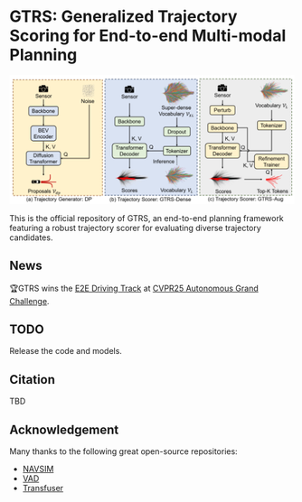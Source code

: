 # GTRS: Generalized Trajectory Scoring for End-to-end Multi-modal Planning

![](./assets/gtrs.png)

This is the official repository of GTRS, an end-to-end planning framework featuring a robust trajectory scorer for evaluating diverse trajectory candidates.

## News
🏆GTRS wins the [E2E Driving Track](https://opendrivelab.com/challenge2025/#navsim-e2e-driving) at [CVPR25 Autonomous Grand Challenge](https://opendrivelab.com/challenge2025/).

## TODO
Release the code and models.

## Citation
TBD

## Acknowledgement
Many thanks to the following great open-source repositories:
+ [NAVSIM](https://github.com/autonomousvision/navsim)
+ [VAD](https://github.com/hustvl/VAD)
+ [Transfuser](https://github.com/autonomousvision/transfuser)